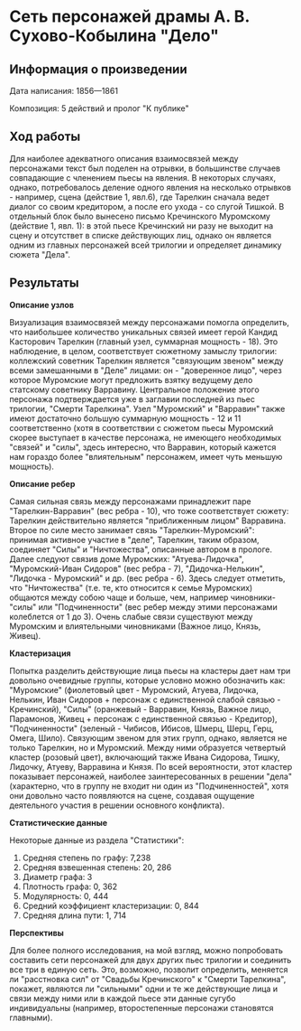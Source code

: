 # Сеть персонажей драмы А. В. Сухово-Кобылина "Дело"
## Информация о произведении


Дата написания: 1856—1861


Композиция: 5 действий и пролог "К публике"

## Ход работы
Для наиболее адекватного описания взаимосвязей между персонажами текст был поделен на отрывки, в большинстве случаев совпадающие с членением пьесы на явления. В некоторых случаях, однако, потребовалось деление одного явления на несколько отрывков - например, сцена (действие 1, явл.6), где Тарелкин сначала ведет диалог со своим кредитором, а после его ухода - со слугой Тишкой. В отдельный блок было вынесено письмо Кречинского Муромскому (действие 1, явл. 1): в этой пьесе Кречинский ни разу не выходит на сцену и отсутствет в списке действующих лиц, однако он является одним из главных персонажей всей трилогии и определяет динамику сюжета "Дела".

## Результаты
**Описание узлов**

Визуализация взаимосвязей между персонажами помогла определить, что наибольшее количество уникальных связей имеет герой Кандид Касторович Тарелкин (главный узел, суммарная мощность - 18). Это наблюдение, в целом,  соответствует сюжетному замыслу трилогии: коллежский советник Тарелкин является "связующим звеном" между всеми замешанными в "Деле" лицами: он - "доверенное лицо", через которое Муромские могут предложить взятку ведущему дело статскому советнику Варравину. Центральное положение этого персонажа подтверждается уже в заглавии последней из пьес трилогии, "Смерти Тарелкина".
Узел "Муромский" и "Варравин" также имеют достаточно большую суммарную мощность - 12 и 11 соответственно (хотя в соответствии с сюжетом пьесы Муромский скорее выступает в качестве персонажа, не имеющего необходимых "связей" и "силы", здесь интересно, что Варравин, который кажется нам гораздо более "влиятельным" персонажем, имеет чуть меньшую мощность). 

**Описание ребер**

Самая сильная связь между персонажами принадлежит паре "Тарелкин-Варравин" (вес ребра - 10), что тоже соответствует сюжету: Тарелкин действительно является "приближенным лицом" Варравина. Второе по силе место занимает связь "Тарелкин-Муромский": принимая активное участие в "деле", Тарелкин, таким образом, соединяет "Силы" и "Ничтожества", описанные автором в прологе. Далее следуют  связив доме Муромских: "Атуева-Лидочка", "Муромский-Иван Сидоров" (вес ребра - 7), "Дидочка-Нелькин", "Лидочка - Муромский" и др. (вес ребра - 6). Здесь следует отметить, что "Ничтожества" (т.е. те, кто относится к семье Муромских)  общаются между собою чаще и больше, чем, например чиновники-"силы" или "Подчиненности" (вес ребер между этими персонажами колеблется от 1 до 3). Очень слабые связи существуют между Муромским и влиятельными чиновниками (Важное лицо, Князь, Живец).

**Кластеризация**

Попытка разделить действующие лица пьесы на кластеры дает нам три довольно очевидные группы, которые условно можно обозначить как: "Муромские" (фиолетовый цвет - Муромский, Атуева, Лидочка, Нелькин, Иван Сидоров + персонаж с единственной слабой связью - Кречинский), "Силы" (оранжевый - Варравин, Князь, Важное лицо, Парамонов, Живец + персонаж с единственной связью - Кредитор), "Подчиненности" (зеленый - Чибисов, Ибисов, Шмерц, Шерц, Герц, Омега, Шило). Связующим звеном для этих групп, однако, является не только Тарелкин, но и Муромский. Между ними образуется четвертый кластер (розовый цвет), включающий также Ивана Сидорова, Тишку, Лидочку, Атуеву, Варравина и Князя. По всей вероятности, этот кластер показывает персонажей, наиболее заинтересованных в решении "дела" (характерно, что в группу не входит ни один из "Подчиненностей", хотя они довольно часто появляются на сцене, создавая ощущение деятельного участия в решении основного конфликта).

**Статистические данные**

Некоторые данные из раздела "Статистики": 
1. Средняя степень по графу: 7,238
2. Средняя взвешенная степень: 20, 286
3. Диаметр графа: 3
4. Плотность графа: 0, 362
5. Модулярность: 0, 444
6. Средний коэффициент кластеризации: 0, 844
7. Средняя длина пути: 1, 714


**Перспективы**

Для более полного исследования, на мой взгляд, можно попробовать составить сети персонажей для двух других пьес трилогии и соединить все три  в единую сеть. Это, возможно, позволит определить, меняется ли "расстновка сил" от "Свадьбы Кречинского" к "Смерти Тарелкина", покажет, являются ли "сильными" одни и те же действующие лица и связи между ними или в каждой пьесе эти данные сугубо индивидуальны (например, второстепенные персонажи становятся главными).


